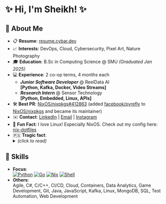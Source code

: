 # ✨ Hi, I'm Sheikh! ✨

## 👤 About Me

- 📋 **Resume**: [resume.cybar.dev][resume]
- 📈 **Interests**: DevOps, Cloud, Cybersecurity, Pixel Art, Nature Photography
- 🎓 **Education**: B.Sc in Computing Science @ SMU _(Graduated Jan 2025)_
- 💻 **Experience**: 2 co-op terms, 4 months each
	- _**Junior Software Developer**_ @ ReelData AI  
      **[Python, Kafka, Docker, Video Streams]**
    - _**Research Intern**_ @ Sensor Technology  
      **[Python, Embedded, Linux, APIs]**
- 🛠️ **Best PR**: [NixOS/nixpkgs#412863](https://github.com/NixOS/nixpkgs/pull/412863) (added [facebook/pyrefly](https://github.com/facebook/pyrefly) to [NixOS/nixpkgs](https://github.com/NixOS/nixpkgs) and became its maintainer)
- ✉️ **Contact**: [LinkedIn][linkedin] | [Email][email] | [Instagram][instagram]
- 🎉 **Fun Fact**: I love Linux! Especially NixOS. Check out my config here: [nix-dotfiles][nix_config]
- 🇵🇸 <b>Tragic fact</b>: <details><summary><i>(click to read)</i></summary><br />Hundreds of thousands of innocent unarmed people, including thousands of children are being killed by the IOF in Palestine. Millions of people are displaced from their homes that have been destroyed by the IOF so they have no home to return to. Many more in the West bank are losing their homes to settler colonialism. Palestinians in both wings, as well as those in the occupied territories live under an oppressive, inhumane, apartheid rule. Genocide and ethnic cleansing is being done to the Palestinians right now as you're reading this. And this has been going on for 75+ years.</details>

## 🎯 Skills

- **Focus**:  
  [![Python][img_python]][python] [![Go][img_go]][go] [![Nix][img_nix]][nix] [![Shell][img_shell]][zsh]
- **Others**:  
  Agile, C#, C/C++, CI/CD, Cloud, Containers, Data Analytics, Game Development, Git, Java, JavaScript, Kafka, Linux, MongoDB, SQL, Test Automation, Web Development

<!-- Links -->

[resume]: https://resume.cybar.dev "Resume - Sheikh Saad Abdullah"
[email]: mailto:sheikh@cybar.dev "sheikh@cybar.dev"
[linkedin]: https://linkedin.com/in/cybardev "Sheikh's LinkedIn"
[instagram]: https://www.instagram.com/cybardev "Instagram profile @cybardev"
[nix_config]: https://github.com/cybardev/nix-dotfiles "cybardev/nix-dotfiles"
[python]: https://www.python.org "Python"
[go]: https://go.dev/learn "Go"
[nix]: https://nixos.org "Nix"
[zsh]: https://www.zsh.org "Zsh"

<!-- Badges -->

[img_python]: https://img.shields.io/badge/-Python-306998?style=for-the-badge
[img_go]: https://img.shields.io/badge/-Go-00ADD8?style=for-the-badge
[img_nix]: https://img.shields.io/badge/-Nix-5277C3?style=for-the-badge
[img_shell]: https://img.shields.io/badge/-Shell-seagreen?style=for-the-badge
